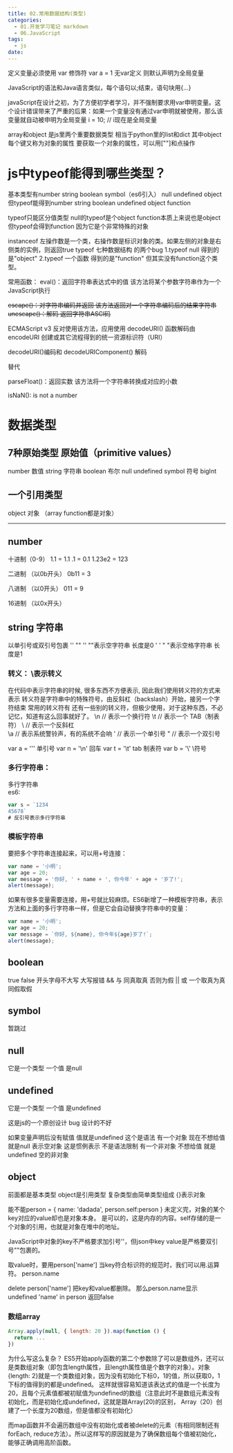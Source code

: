 ```yaml
---
title: 02.常用数据结构(类型)
categories:
  - 01.开发学习笔记 markdown
  - 06.JavaScript
tags:
  - js
date:
---
```


定义变量必须使用 var 修饰符
var a = 1
无var定义 则默认声明为全局变量

JavaScript的语法和Java语言类似，每个语句以;结束，语句块用{...}

javaScript在设计之初，为了方便初学者学习，并不强制要求用var申明变量。这个设计错误带来了严重的后果：如果一个变量没有通过var申明就被使用，那么该变量就自动被申明为全局变量
i = 10; // i现在是全局变量

array和object 是js里两个重要数据类型  相当于python里的list和dict
其中object每个键又称为对象的属性 要获取一个对象的属性，可以用[""]和点操作

# js中typeof能得到哪些类型？
基本类型有number string boolean symbol（es6引入） null undefined object
但typeof能得到number string boolean undefined object function

typeof只能区分值类型
null的typeof是个object
function本质上来说也是object 但typeof会得到function 因为它是个非常特殊的对象


instanceof 左操作数是一个类，右操作数是标识对象的类。如果左侧的对象是右侧类的实例，则返回true
typeof 七种数据结构 的两个bug
1.typeof null 得到的是"object"
2.typeof 一个函数 得到的是"function" 但其实没有function这个类型。

常用函数：
eval()：返回字符串表达式中的值 该方法将某个参数字符串作为一个JavaScript执行

~~escape()：对字符串编码并返回 该方法返回对一个字符串编码后的结果字符串
unescape()：解码 返回字符串ASCI码~~

ECMAScript v3 反对使用该方法，应用使用 
decodeURI() 函数解码由encodeURI 创建或其它流程得到的统一资源标识符（URI）

decodeURI()编码和 decodeURIComponent() 解码

替代


parseFloat()：返回实数 该方法将一个字符串转换成对应的小数

isNaN(): is not a number

# 数据类型
## 7种原始类型 原始值（primitive values）

number 数值 
string 字符串 
boolean 布尔 
null
undefined
symbol 符号 
bigInt 

## 一个引用类型
object 对象 （array function都是对象）

-------

## number
十进制（0-9）
1.1 = 1.1
.1 = 0.1
1.23e2 = 123

二进制 （以0b开头）
0b11 = 3

八进制 （以0开头）
011 = 9

16进制 （以0x开头）

## string 字符串
以单引号或双引号包裹  '' ""
'' ""表示空字符串 长度是0
' '  " "表示空格字符串 长度是1

### 转义： \表示转义
在代码中表示字符串的时候, 很多东西不方便表示, 因此我们使用转义符的方式来表示
转义符是字符串中的特殊符号，由反斜杠（backslash）开始，接另一个字符结束
常用的转义符有
还有一些别的转义符，但极少使用，对于这种东西，不必记忆，知道有这么回事就好了。
 \n     // 表示一个换行符
 \t     // 表示一个 TAB（制表符）
 \\     // 表示一个反斜杠 \
 \a     // 表示系统警铃声，有的系统不会响
 \'     // 表示一个单引号
  \"     // 表示一个双引号

var a = '\'' 单引号
var n = '\n' 回车
var t = '\t' tab 制表符
var b = '\\' \符号

### 多行字符串：
多行字符串   
es6: 

```js
var s = `1234
45678` 
# 反引号表示多行字符串
```

### 模板字符串
要把多个字符串连接起来，可以用+号连接：

```js
var name = '小明';
var age = 20;
var message = '你好, ' + name + ', 你今年' + age + '岁了!';
alert(message);
```

如果有很多变量需要连接，用+号就比较麻烦。ES6新增了一种模板字符串，表示方法和上面的多行字符串一样，但是它会自动替换字符串中的变量：

```js
var name = '小明';
var age = 20;
var message = `你好, ${name}, 你今年${age}岁了!`;
alert(message);
```

## boolean
true false 开头字母不大写 大写报错
&& 与 同真取真 否则为假
|| 或 一个取真为真 同假取假

## symbol
暂跳过

## null
它是一个类型 一个值 是null

## undefined
它是一个类型 一个值 是undefined

这是js的一个原创设计 bug 设计的不好

如果变量声明后没有赋值 值就是undefined  这个是语法
有一个对象 现在不想给值 就是null 表示空对象 这是惯例表示 不是语法限制
有一个非对象 不想给值 就是undefined 空的非对象 

## object
前面都是基本类型
object是引用类型
复杂类型由简单类型组成
{}表示对象

能不能person = {
name: 'dadada',
person.self:person
}
未定义完，对象的某个key对应的value却也是对象本身。
是可以的，这是内存的内容。self存储的是一个对象的引用，也就是对象在堆中的地址。


JavaScript中对象的key不严格要求加引号''，但json中key value是严格要双引号""包裹的。

取value时，要用person['name'] 当key符合标识符的规范时，我们可以用.运算符。
person.name

delete person['name'] 把key和value都删除。
那么person.name显示undefined  'name' in person 返回false


### 数组array
```js
Array.apply(null, { length: 20 }).map(function () {
  return ...
})
```

为什么写这么复杂？
ES5开始apply函数的第二个参数除了可以是数组外，还可以是类数组对象（即包含length属性，且length属性值是个数字的对象）。对象{length: 2}就是一个类数组对象，因为没有初始化下标0，1的值，所以获取0，1下标的值得到的都是undefined。
这样就很容易知道该表达式的值是一个长度为20，且每个元素值都被初赋值为undefined的数组（注意此时不是数组元素没有初始化，而是初始化成undefined，这就是跟Array(20)的区别， Array（20）创建了一个长度为20数组，但是值都没有初始化）

而map函数并不会遍历数组中没有初始化或者被delete的元素（有相同限制还有forEach, reduce方法）。所以这样写的原因就是为了确保数组每个值被初始化，能够正确调用高阶函数。